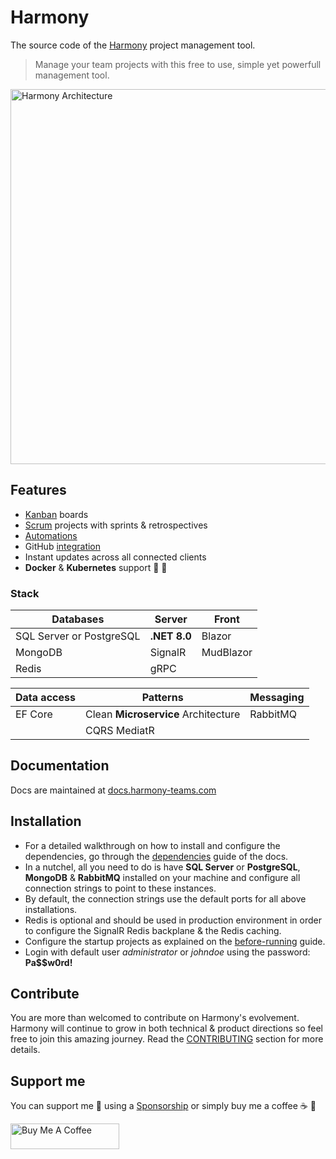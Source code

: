 # Harmony

The source code of the [Harmony](https://chsakell.gitbook.io/harmony/) project management tool.

> Manage your team projects with this free to use, simple yet powerfull management tool.

<a href="https://chsakell.gitbook.io/harmony/configuration/dependencies" target="_blank"><img src="https://4051864592-files.gitbook.io/~/files/v0/b/gitbook-x-prod.appspot.com/o/spaces%2F9FS3EgJIfGPiZJAR9LaG%2Fuploads%2FIo7zVQE4xKC1af3GtQyy%2Fharmony-architecture.gif?alt=media&token=0fc3a580-b675-494f-b772-c6a544bfe55" alt="Harmony Architecture" width="600"></a>

## Features
- [Kanban](https://chsakell.gitbook.io/harmony/guide/kanban) boards
- [Scrum](https://chsakell.gitbook.io/harmony/guide/scrum) projects with sprints & retrospectives
- [Automations](https://chsakell.gitbook.io/harmony/guide/automations)
- GitHub [integration](https://chsakell.gitbook.io/harmony/integrations/github)
- Instant updates across all connected clients
- **Docker** & **Kubernetes** support :ship: :rocket:

### Stack
| **Databases** 	| **Server** 	| **Front** 	|
|---------------	|------------	|-----------	|
| SQL Server or PostgreSQL 	| **.NET 8.0**   	| Blazor    	|
| MongoDB       	| SignalR    	| MudBlazor 	|
| Redis         	| gRPC       	|           	|

| **Data access** 	| **Patterns**       	| **Messaging** 	|
|-----------------	|--------------------	|---------------	|
| EF Core         	| Clean **Microservice** Architecture 	| RabbitMQ      	|
|                 	| CQRS MediatR        	|               	|

## Documentation
Docs are maintained at [docs.harmony-teams.com](https://chsakell.gitbook.io/harmony/)

## Installation
- For a detailed walkthrough on how to install and configure the dependencies, go through the [dependencies](https://chsakell.gitbook.io/harmony/configuration/dependencies) guide of the docs.
- In a nutchel, all you need to do is have **SQL Server** or **PostgreSQL**, **MongoDB** & **RabbitMQ** installed on your machine and configure all connection strings to point to these instances.
- By default, the connection strings use the default ports for all above installations.
- Redis is optional and should be used in production environment in order to configure the SignalR Redis backplane & the Redis caching.
- Configure the startup projects as explained on the [before-running](https://chsakell.gitbook.io/harmony/configuration/before-running) guide.
- Login with default user _administrator_ or _johndoe_ using the password: __Pa$$w0rd!__

## Contribute
You are more than welcomed to contribute on Harmony's evolvement. Harmony will continue to grow in both technical & product directions so feel free to join this amazing journey. Read the [CONTRIBUTING](https://github.com/chsakell/Harmony/blob/main/CONTRIBUTING.md) section for more details.

## Support me
You can support me :wave: using a [Sponsorship](https://github.com/sponsors/chsakell) or simply buy me a coffee :coffee: :pray:

<a href="https://www.buymeacoffee.com/chsakell" target="_blank"><img src="https://cdn.buymeacoffee.com/buttons/default-orange.png" alt="Buy Me A Coffee" height="41" width="174"></a>
